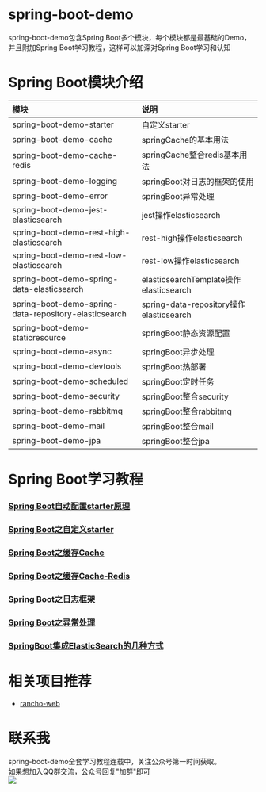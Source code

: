 # spring-boot-demo
spring-boot-demo包含Spring Boot多个模块，每个模块都是最基础的Demo，并且附加Spring Boot学习教程，这样可以加深对Spring Boot学习和认知

# Spring Boot模块介绍
|模块|说明|
|:---|:---|
|spring-boot-demo-starter|自定义starter|
|spring-boot-demo-cache|springCache的基本用法|
|spring-boot-demo-cache-redis|springCache整合redis基本用法|
|spring-boot-demo-logging|springBoot对日志的框架的使用|
|spring-boot-demo-error|springBoot异常处理|
|spring-boot-demo-jest-elasticsearch|jest操作elasticsearch|
|spring-boot-demo-rest-high-elasticsearch|rest-high操作elasticsearch|
|spring-boot-demo-rest-low-elasticsearch|rest-low操作elasticsearch|
|spring-boot-demo-spring-data-elasticsearch|elasticsearchTemplate操作elasticsearch|
|spring-boot-demo-spring-data-repository-elasticsearch|spring-data-repository操作elasticsearch|
|spring-boot-demo-staticresource|springBoot静态资源配置|
|spring-boot-demo-async|springBoot异步处理|
|spring-boot-demo-devtools|springBoot热部署|
|spring-boot-demo-scheduled|springBoot定时任务|
|spring-boot-demo-security|springBoot整合security|
|spring-boot-demo-rabbitmq|springBoot整合rabbitmq|
|spring-boot-demo-mail|springBoot整合mail|
|spring-boot-demo-jpa|springBoot整合jpa|

# Spring Boot学习教程
### [Spring Boot自动配置starter原理](https://mp.weixin.qq.com/s/P-I21C9w3BSOZe982ocepg)
### [Spring Boot之自定义starter](https://mp.weixin.qq.com/s/FRCv6_-5Q0DyjFr-u9MQQw)
### [Spring Boot之缓存Cache](https://mp.weixin.qq.com/s/qC3ytGlKK3U_UKFeOtxERQ)
### [Spring Boot之缓存Cache-Redis](https://mp.weixin.qq.com/s/KHefywzaNc8z22ynTl7xWg)
### [Spring Boot之日志框架](https://mp.weixin.qq.com/s/A-BnEJ3dXHPjx2IuPsUoSg)
### [Spring Boot之异常处理](https://mp.weixin.qq.com/s/yIYZuf2Bg6ngGuQ1mxfo_g)
### [SpringBoot集成ElasticSearch的几种方式](https://mp.weixin.qq.com/s/I-7nFHmfkRFXg-jzD1YIDA)

# 相关项目推荐
* [rancho-web](https://github.com/rancho00/rancho-web)

# 联系我
spring-boot-demo全套学习教程连载中，关注公众号第一时间获取。<br>
如果想加入QQ群交流，公众号回复"加群"即可<br>
![](https://github.com/rancho00/spring-boot-demo/blob/master/document/resource/8cm.jpg)<br>


